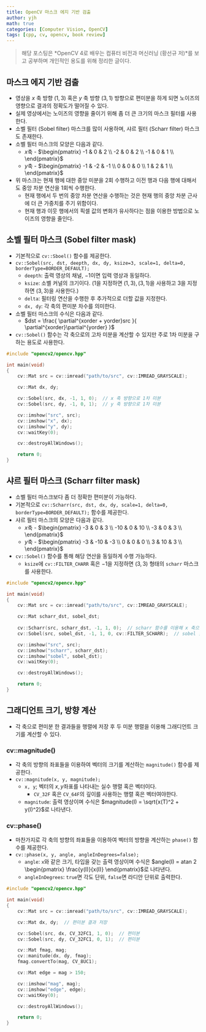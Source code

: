 ```yaml
---
title: OpenCV 마스크 에지 기반 검출
author: yjh
math: true
categories: [Computer Vision, OpenCV]
tags: [cpp, cv, opencv, book review]
---
```


> 해당 포스팅은 *OpenCV 4로 배우는 컴퓨터 비전과 머신러닝 (황선규 저)*를 보고 공부하며 개인적인 용도를 위해 정리한 글이다.

## 마스크 에지 기반 검출

- 영상을 $x$ 축 방향 $(1, 3)$ 혹은 $y$ 축 방향 $(3, 1)$ 방향으로 편미분을 하게 되면 노이즈의 영향으로 결과의 정확도가 떨어질 수 있다.
- 실제 영상에서는 노이즈의 영향을 줄이기 위해 좀 더 큰 크기의 마스크 필터를 사용한다.
- 소벨 필터 (Sobel filter) 마스크를 많이 사용하며, 샤르 필터 (Scharr filter) 마스크도 존재한다.
- 소벨 필터 마스크의 모양은 다음과 같다.
  - $x$축 - $\begin{pmatrix} -1 & 0 & 2 \\ -2 & 0 & 2 \\ -1 & 0 & 1 \\ \end{pmatrix}$
  - $y$축 - $\begin{pmatrix} -1 & -2 & -1 \\ 0 & 0 & 0 \\ 1 & 2 & 1 \\ \end{pmatrix}$
- 위 마스크는 현재 행에 대한 중앙 미분을 2회 수행하고 이전 행과 다음 행에 대해서도 중앙 차분 연산을 1회씩 수행한다.
  - 현재 행에서 두 번의 중앙 차분 연산을 수행하는 것은 현재 행의 중앙 차분 근사에 더 큰 가중치를 주기 위함이다.
  - 현재 행과 이웃 행에서의 픽셀 값의 변화가 유사하다는 점을 이용한 방법으로 노이즈의 영향을 줄인다.

## 소벨 필터 마스크 (Sobel filter mask)

- 기본적으로 `cv::Sboel()` 함수를 제공한다.
- `cv::Sobel(src, dst, deepth, dx, dy, ksize=3, scale=1, delta=0, borderType=BORDER_DEFAULT);`
  - `deepth`: 출력 영상의 채널, $-1$이면 입력 영상과 동일하다.
  - `ksize`: 소벨 커널의 크기이다. ($1$을 지정하면 $(1, 3), (3, 1)$을 사용하고 $3$을 지정하면 $(3, 3)$을 사용한다.)
  - `delta`: 필터링 연산을 수행한 후 추가적으로 더할 값을 지정한다.
  - `dx, dy`: 각 축의 편미분 차수를 의미한다.
- 소벨 필터 마스크의 수식은 다음과 같다.
  - $dst = \frac{ \partial^{xorder + yorder}src }{ \partial^{xorder}\partial^{yorder} }$
- `cv::Sobel()` 함수는 각 축으로의 고차 미분을 계산할 수 있지만 주로 1차 미분을 구하는 용도로 사용한다.

```cpp
#include "opencv2/opencv.hpp"

int main(void)
{
    cv::Mat src = cv::imread("path/to/src", cv::IMREAD_GRAYSCALE);

    cv::Mat dx, dy;

    cv::Sobel(src, dx, -1, 1, 0);  // x 축 방향으로 1차 미분
    cv::Sobel(src, dy, -1, 0, 1);  // y 축 방향으로 1차 미분

    cv::imshow("src", src);
    cv::imshow("x", dx);
    cv::imshow("y", dy);
    cv::waitKey(0);

    cv::destroyAllWindows();

    return 0;
}
```

## 샤르 필터 마스크 (Scharr filter mask)

- 소벨 필터 마스크보다 좀 더 정확한 편미분이 가능하다.
- 기본적으로 `cv::Scharr(src, dst, dx, dy, scale=1, delta=0, borderType=BORDER_DEFAULT);` 함수를 제공한다.
- 샤르 필터 마스크의 모양은 다음과 같다.
  - $x$축 - $\begin{pmatrix} -3 & 0 & 3 \\ -10 & 0 & 10 \\ -3 & 0 & 3 \\ \end{pmatrix}$
  - $y$축 - $\begin{pmatrix} -3 & -10 & -3 \\ 0 & 0 & 0 \\ 3 & 10 & 3 \\ \end{pmatrix}$
- `cv::Sobel()` 함수를 통해 해당 연산을 동일하게 수행 가능하다.
  - `ksize`에 `cv::FILTER_CHARR` 혹은 $-1$을 지정하면 $(3, 3)$ 형태의 `scharr` 마스크를 사용한다.

```cpp
#include "opencv2/opencv.hpp"

int main(void)
{
    cv::Mat src = cv::imread("path/to/src", cv::IMREAD_GRAYSCALE);

    cv::Mat scharr_dst, sobel_dst;
    
    cv::Scharr(src, scharr_dst, -1, 1, 0);  // scharr 함수를 이용해 x 축으로 편미분
    cv::Sobel(src, sobel_dst, -1, 1, 0, cv::FILTER_SCHARR);  // sobel 함수를 이용해 x 축으로 편미분

    cv::imshow("src", src);
    cv::imshow("scharr", scharr_dst);
    cv::imshow("sobel", sobel_dst);
    cv::waitKey(0);

    cv::destroyAllWindows();

    return 0;
}
```

## 그래디언트 크기, 방향 계산

- 각 축으로 편미분 한 결과들을 행렬에 저장 후 두 미분 행렬을 이용해 그래디언트 크기를 계산할 수 있다.

### cv::magnitude()

- 각 축의 방향의 좌표들을 이용하여 벡터의 크기를 계산하는 `magnitude()` 함수를 제공한다.
- `cv::magnitude(x, y, magnitude);`
  - `x, y`; 벡터의 $x, y$좌표를 나타내는 실수 행렬 혹은 벡터이다.
    - `CV_32F` 혹은 `CV_64F`의 깊이를 사용하는 행렬 혹은 벡터여야한다.
  - `magnitude`: 출력 영상이며 수식은 $magnitude(I) = \sqrt{x(T)^2 + y(I)^2}$로 나타낸다.

### cv::phase()

- 마찬가지로 각 축의 방향의 좌표들을 이용하여 벡터의 방향을 계산하는 `phase()` 함수를 제공한다.
- `cv::phase(x, y, angle, angleInDegrees=false);`
  - `angle`: `x`와 같은 크기, 타입을 갖는 출력 영상이며 수식은 $angle(I) = atan 2 \begin{pmatrix} \frac{y(I)}{x(I)} \end{pmatrix}$로 나타낸다.
  - `angleInDegrees`: `true`면 각도 단위, `false`면 라디안 단위로 출력한다.

```cpp
#include "opencv2/opencv.hpp"

int main(void)
{
    cv::Mat src = cv::imread("path/to/src", cv::IMREAD_GRAYSCALE);

    cv::Mat dx, dy;  // 편미분 결과 저장

    cv::Sobel(src, dx, CV_32FC1, 1, 0);  // 편미분
    cv::Sobel(src, dy, CV_32FC1, 0, 1);  // 편미분

    cv::Mat fmag, mag;
    cv::manitude(dx, dy, fmag);
    fmag.convertTo(mag, CV_8UC1);

    cv::Mat edge = mag > 150;

    cv::imshow("mag", mag);
    cv::imshow("edge", edge);
    cv::waitKey(0);

    cv::destroyAllWindows();

    return 0;
}
```
